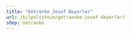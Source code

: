 ```yaml
---
title: "Getränke Josef Deyerler"
url: /hilpoltstein/getraenke-josef-deyerler/
shop: Getränke
---
```

